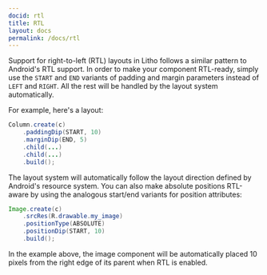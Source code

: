 ```yaml
---
docid: rtl
title: RTL
layout: docs
permalink: /docs/rtl
---
```


Support for right-to-left (RTL) layouts in Litho follows a similar pattern to Android's RTL support. In order to make your component RTL-ready, simply use the `START` and `END` variants of padding and margin parameters instead of `LEFT` and `RIGHT`. All the rest will be handled by the layout system automatically.

For example, here's a layout:

```java
Column.create(c)
    .paddingDip(START, 10)
    .marginDip(END, 5)
    .child(...)
    .child(...)
    .build();
```

The layout system will automatically follow the layout direction defined by Android's resource system. You can also make absolute positions RTL-aware by using the analogous start/end variants for position attributes:

```java
Image.create(c)
    .srcRes(R.drawable.my_image)
    .positionType(ABSOLUTE)
    .positionDip(START, 10)
    .build();
```

In the example above, the image component will be automatically placed 10 pixels from the right edge of its parent when RTL is enabled.
